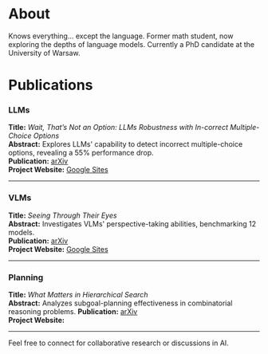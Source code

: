 # About
Knows everything… except the language. Former math student, now exploring the depths of language models. Currently a PhD candidate at the University of Warsaw.

# Publications

### **LLMs**
**Title:** *Wait, That’s Not an Option: LLMs Robustness with In-correct Multiple-Choice Options*  
**Abstract:** Explores LLMs' capability to detect incorrect multiple-choice options, revealing a 55% performance drop.  
**Publication:** [arXiv](https://arxiv.org/abs/2409.00113)  
**Project Website:** [Google Sites](https://sites.google.com/view/reflective-jugment/strona-g%C5%82%C3%B3wna)  

---

### **VLMs**
**Title:** *Seeing Through Their Eyes*  
**Abstract:** Investigates VLMs' perspective-taking abilities, benchmarking 12 models.  
**Publication:** [arXiv](https://www.arxiv.org/abs/2409.12969)  
**Project Website:** [Google Sites](https://sites.google.com/view/perspective-taking/strona-g%C5%82%C3%B3wna)  

---

### **Planning**
**Title:** *What Matters in Hierarchical Search*  
**Abstract:** Analyzes subgoal-planning effectiveness in combinatorial reasoning problems. 
**Publication:** [arXiv](https://arxiv.org/abs/2406.03361)  
**Project Website:**   

---

Feel free to connect for collaborative research or discussions in AI.
